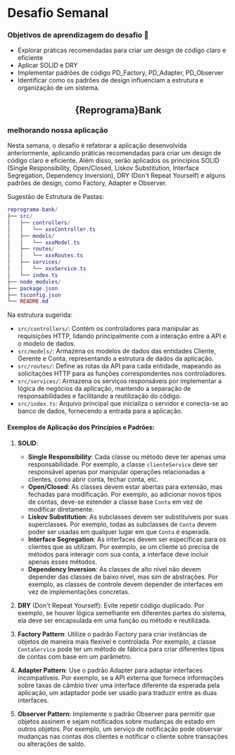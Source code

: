 # Desafio Semanal

### Objetivos de aprendizagem do desafio 🎯

- Explorar práticas recomendadas para criar um design de código claro e eficiente
- Aplicar SOLID e DRY
- Implementar padrões de código PD_Factory, PD_Adapter, PD_Observer
- Identificar como os padrões de design influenciam a estrutura e organização de um sistema.

<h2 align=center> {Reprograma}Bank </h2>
  <h3>melhorando nossa aplicação</h3>

Nesta semana, o desafio é refatorar a aplicação desenvolvida anteriormente, aplicando práticas recomendadas para criar um design de código claro e eficiente. Além disso, serão aplicados os princípios SOLID (Single Responsibility, Open/Closed, Liskov Substitution, Interface Segregation, Dependency Inversion), DRY (Don't Repeat Yourself) e alguns padrões de design, como Factory, Adapter e Observer.

Sugestão de Estrutura de Pastas:

```lua
reprograma-bank/
├── src/
│   ├── controllers/
│   │   └── xxxController.ts
│   ├── models/
│   │   └── xxxModel.ts
│   ├── routes/
│   │   └── xxxRoutes.ts
│   ├── services/
│   │   └── xxxService.ts
│   └── index.ts
├── node_modules/
├── package.json
├── tsconfig.json
└── README.md
```

Na estrutura sugerida:

- `src/controllers/`: Contém os controladores para manipular as requisições HTTP, lidando principalmente com a interação entre a API e o modelo de dados.
- `src/models/`: Armazena os modelos de dados das entidades Cliente, Gerente e Conta, representando a estrutura de dados da aplicação.
- `src/routes/`: Define as rotas da API para cada entidade, mapeando as solicitações HTTP para as funções correspondentes nos controladores.
- `src/services/`: Armazena os serviços responsáveis por implementar a lógica de negócios da aplicação, mantendo a separação de responsabilidades e facilitando a reutilização do código.
- `src/index.ts`: Arquivo principal que inicializa o servidor e conecta-se ao banco de dados, fornecendo a entrada para a aplicação.

#### Exemplos de Aplicação dos Princípios e Padrões:

1. **SOLID**:

   - **Single Responsibility**: Cada classe ou método deve ter apenas uma responsabilidade. Por exemplo, a classe `clienteService` deve ser responsável apenas por manipular operações relacionadas a clientes, como abrir conta, fechar conta, etc.
   - **Open/Closed**: As classes devem estar abertas para extensão, mas fechadas para modificação. Por exemplo, ao adicionar novos tipos de contas, deve-se estender a classe base `Conta` em vez de modificar diretamente.
   - **Liskov Substitution**: As subclasses devem ser substituíveis por suas superclasses. Por exemplo, todas as subclasses de `Conta` devem poder ser usadas em qualquer lugar em que `Conta` é esperada.
   - **Interface Segregation**: As interfaces devem ser específicas para os clientes que as utilizam. Por exemplo, se um cliente só precisa de métodos para interagir com sua conta, a interface deve incluir apenas esses métodos.
   - **Dependency Inversion**: As classes de alto nível não devem depender das classes de baixo nível, mas sim de abstrações. Por exemplo, as classes de controle devem depender de interfaces em vez de implementações concretas.

2. **DRY** (Don't Repeat Yourself): Evite repetir código duplicado. Por exemplo, se houver lógica semelhante em diferentes partes do sistema, ela deve ser encapsulada em uma função ou método e reutilizada.

3. **Factory Pattern**: Utilize o padrão Factory para criar instâncias de objetos de maneira mais flexível e controlada. Por exemplo, a classe `ContaService` pode ter um método de fábrica para criar diferentes tipos de contas com base em um parâmetro.

4. **Adapter Pattern**: Use o padrão Adapter para adaptar interfaces incompatíveis. Por exemplo, se a API externa que fornece informações sobre taxas de câmbio tiver uma interface diferente da esperada pela aplicação, um adaptador pode ser usado para traduzir entre as duas interfaces.

5. **Observer Pattern**: Implemente o padrão Observer para permitir que objetos assinem e sejam notificados sobre mudanças de estado em outros objetos. Por exemplo, um serviço de notificação pode observar mudanças nas contas dos clientes e notificar o cliente sobre transações ou alterações de saldo.
